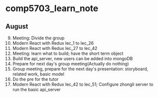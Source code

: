 # comp5703_learn_note

## August
9. Meeting: Divide the group
10. Modern React with Redux lec_1 to lec_26
11. Modern React with Redux lec_27 to lec_42
12. Meeting: learn what to build; have the short term object
13. Build the api_server, new users can be added into mongoDB
14. Prepare for next day's group meeting(Actually do nothing)
15. Group meeting, prepare for the next day's presentation: storyboard, related work, basic model
16. Do the pre for the tutor
17. Modern React with Redux lec_42 to lec_51; Configure zhongli server to run the basic api_server

